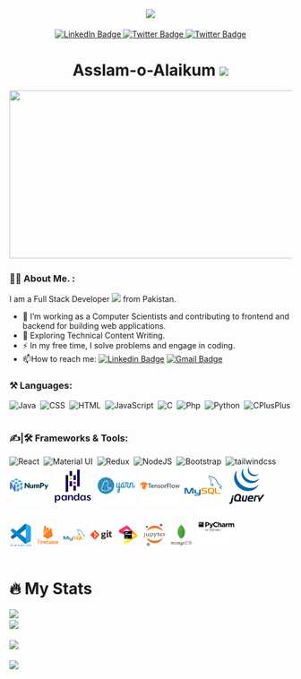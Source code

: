
<div id="header" align="center">
  <img src="https://media3.giphy.com/media/igRW3jH2LcCVzMqi5F/giphy.gif" height="auto" width="200px"/>
</div>

<div align="center">
  <img src="https://komarev.com/ghpvc/?username=JLegacy-AI&style=flat-square&color=blue" alt=""/>
</div>

<div id="badges" align="center">
  <a href="https://www.linkedin.com/in/jamal-muhammad-405325235/">
    <img src="https://img.shields.io/badge/LinkedIn-blue?style=flat&logo=linkedin&logoColor=white" alt="LinkedIn Badge"/>
  </a>
  <a href="https://twitter.com/jamalaidev?t=KZDCxTuaaMgWhfu0JZXYtg&s=09">
    <img src="https://img.shields.io/badge/Twitter-blue?style=flat&logo=twitter&logoColor=white" alt="Twitter Badge"/>
  </a>
  <a href="jamal.webdev.ai@gmail.com">
    <img src="https://img.shields.io/badge/Gmail-D14836?style=flat&logo=gmail&logoColor=white" alt="Twitter Badge"/>
  </a>
</div>

<h1 align="center">
  Asslam-o-Alaikum
  <img src="https://media.giphy.com/media/hvRJCLFzcasrR4ia7z/giphy.gif" width="30px"/>
</h1>

<div align="center">
  <img src="https://media.giphy.com/media/qgQUggAC3Pfv687qPC/giphy.gif" width="600" height="300"/>
</div>

</hr>

### :woman_technologist: About Me. :
I am a Full Stack Developer <img src="https://media.giphy.com/media/WUlplcMpOCEmTGBtBW/giphy.gif" width="30"> from Pakistan.
- :telescope: I’m working as a Computer Scientists and contributing to frontend and backend for building web applications.
- :seedling: Exploring Technical Content Writing.
- :zap: In my free time, I solve problems and engage in coding.
- :mailbox:How to reach me: [![Linkedin Badge](https://img.shields.io/badge/LinkedIn-blue?style=flat&logo=linkedin&logoColor=white)](www.linkedin.com/in/jamal-muhammad-405325235) [![Gmail Badge](https://img.shields.io/badge/Gmail-D14836?style=flat&logo=gmail&logoColor=white)](jamal.webdev.ai@gmail.com) 


</hr>

### ⚒️ Languages:
<div>
  <img src="https://img.shields.io/badge/Java-ED8B00?style=flat&logo=openjdk&logoColor=white" title="Java" alt="Java"/>&nbsp;
  <img src="https://img.shields.io/badge/CSS-239120?&style=flat&logo=css3&logoColor=white"  title="CSS3" alt="CSS" />&nbsp;
  <img src="https://img.shields.io/badge/HTML-239120?style=flat&logo=html5&logoColor=white" title="HTML5" alt="HTML"/>&nbsp;
  <img src="https://img.shields.io/badge/JavaScript-F7DF1E?style=flat&logo=javascript&logoColor=black" title="JavaScript" alt="JavaScript" />&nbsp;
  <img src="https://img.shields.io/badge/C-00599C?style=flat&logo=c&logoColor=white" title="C" alt="C"/>&nbsp;
  <img src="https://img.shields.io/badge/PHP-777BB4?style=flat&logo=php&logoColor=white" title="Php" alt="Php"/>&nbsp;
  <img src="https://img.shields.io/badge/Python-14354C?style=flat&logo=python&logoColor=white" title="Python" alt="Python" />&nbsp;
  <img src="https://img.shields.io/badge/C%2B%2B-00599C?style=flat&logo=c%2B%2B&logoColor=white" title="CPlusPlus" alt="CPlusPlus"/>&nbsp;

</div>


</hr>

### ✍️|🛠️ Frameworks & Tools:
<div>
  <img src="https://img.shields.io/badge/React-20232A?style=flat&logo=react&logoColor=61DAFB" title="React" alt="React" />&nbsp;
  <img src="https://img.shields.io/badge/Material--UI-0081CB?style=flat&logo=material-ui&logoColor=white" title="Material UI" alt="Material UI" />&nbsp;
  <img src="https://img.shields.io/badge/Redux-593D88?style=flat&logo=redux&logoColor=white" title="Redux" alt="Redux " />&nbsp;
  <img src="https://img.shields.io/badge/Node.js-43853D?style=flat&logo=node.js&logoColor=white" title="NodeJS" alt="NodeJS" />&nbsp;
  <img src="https://img.shields.io/badge/Bootstrap-563D7C?style=flat&logo=bootstrap&logoColor=white" title="Bootstrap" alt="Bootstrap" />&nbsp;
  <img src="https://img.shields.io/badge/Tailwind_CSS-38B2AC?style=flat&logo=tailwind-css&logoColor=white" title="tailwindcss" alt="tailwindcss"/>&nbsp;

  </br>
  <img src="https://github.com/devicons/devicon/blob/master/icons/numpy/numpy-original-wordmark.svg" title="numpy" alt="numpy" width="70" height="70"/>&nbsp;
  <img src="https://github.com/devicons/devicon/blob/master/icons/pandas/pandas-original-wordmark.svg" title="pandas" alt="pandas" width="70" height="70"/>&nbsp;
  <img src="https://github.com/devicons/devicon/blob/master/icons/yarn/yarn-original-wordmark.svg" title="yarn" alt="yarn" width="70" height="70"/>&nbsp;
  <img src="https://github.com/devicons/devicon/blob/master/icons/tensorflow/tensorflow-original-wordmark.svg" title="Jupyter" alt="Jupyter" width="70" height="70"/>&nbsp;
  <img src="https://github.com/devicons/devicon/blob/master/icons/mysql/mysql-original-wordmark.svg" title="Jupyter" alt="Jupyter" width="70" height="70"/>&nbsp;
  <img src="https://github.com/devicons/devicon/blob/master/icons/jquery/jquery-original-wordmark.svg" title="JQuery" alt="JQuery" width="70" height="70"/>&nbsp;  
  <img src="https://github.com/devicons/devicon/blob/master/icons/vscode/vscode-original-wordmark.svg" title="Jupyter" alt="Jupyter" width="40" height="40"/>&nbsp;
  <img src="https://github.com/devicons/devicon/blob/master/icons/firebase/firebase-plain-wordmark.svg" title="Firebase" alt="Firebase" width="40" height="40"/>&nbsp;
  <img src="https://github.com/devicons/devicon/blob/master/icons/mysql/mysql-original-wordmark.svg" title="MySQL"  alt="MySQL" width="40" height="40"/>&nbsp;
  <img src="https://github.com/devicons/devicon/blob/master/icons/git/git-original-wordmark.svg" title="Git" alt="Git" width="40" height="40"/>&nbsp;
  <img src="https://github.com/devicons/devicon/blob/master/icons/jetbrains/jetbrains-original.svg" title="Jetbrains" alt="Jetbrains" width="40" height="40"/>&nbsp;
  <img src="https://github.com/devicons/devicon/blob/master/icons/jupyter/jupyter-original-wordmark.svg" title="Jupyter" alt="Jupyter" width="40" height="40"/>&nbsp;
  <img src="https://github.com/devicons/devicon/blob/master/icons/mongodb/mongodb-original-wordmark.svg" title="mongodb" alt="mongodb" width="40" height="40"/>&nbsp;
  <img src="https://github.com/devicons/devicon/blob/master/icons/pycharm/pycharm-original-wordmark.svg" title="pycharm" alt="pycharm" width="70" height="70"/>&nbsp;
</div>

</br>
<h1>🔥 My Stats</h1> 
<div>
  <img src="https://github-readme-stats.vercel.app/api/top-langs/?username=jlegacy-ai&layout=compact&theme=vision-friendly-dark"/>
</div>

<div>
  
  <img src="https://metrics.lecoq.io/JLegacy-AI"/>
</div>

</br>

<div>
  <img src="https://streak-stats.demolab.com?user=jlegacy-ai&theme=slateorange&hide_border=true&date_format=j%20M%5B%20Y%5D&background=042B53F9&ring=EBEBEB&border=EBEBEB"/>
</div>

</br>

<div>
  <img src="https://github-profile-trophy.vercel.app/?username=JLegacy-AI"/>
</div>




